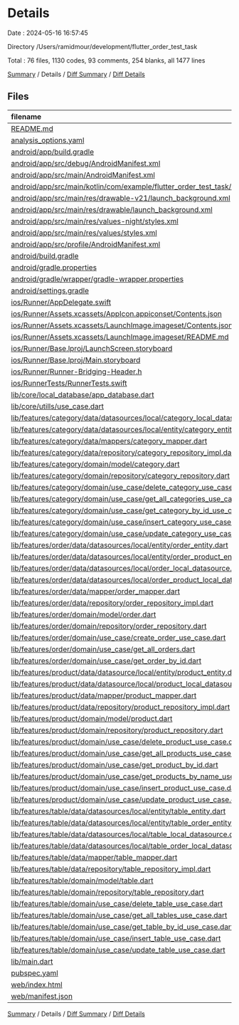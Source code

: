 # Details

Date : 2024-05-16 16:57:45

Directory /Users/ramidmour/development/flutter_order_test_task

Total : 76 files,  1130 codes, 93 comments, 254 blanks, all 1477 lines

[Summary](results.md) / Details / [Diff Summary](diff.md) / [Diff Details](diff-details.md)

## Files
| filename | language | code | comment | blank | total |
| :--- | :--- | ---: | ---: | ---: | ---: |
| [README.md](/README.md) | Markdown | 2 | 0 | 2 | 4 |
| [analysis_options.yaml](/analysis_options.yaml) | YAML | 1 | 0 | 1 | 2 |
| [android/app/build.gradle](/android/app/build.gradle) | Groovy | 51 | 5 | 12 | 68 |
| [android/app/src/debug/AndroidManifest.xml](/android/app/src/debug/AndroidManifest.xml) | XML | 3 | 4 | 1 | 8 |
| [android/app/src/main/AndroidManifest.xml](/android/app/src/main/AndroidManifest.xml) | XML | 33 | 11 | 1 | 45 |
| [android/app/src/main/kotlin/com/example/flutter_order_test_task/MainActivity.kt](/android/app/src/main/kotlin/com/example/flutter_order_test_task/MainActivity.kt) | Kotlin | 3 | 0 | 3 | 6 |
| [android/app/src/main/res/drawable-v21/launch_background.xml](/android/app/src/main/res/drawable-v21/launch_background.xml) | XML | 4 | 7 | 2 | 13 |
| [android/app/src/main/res/drawable/launch_background.xml](/android/app/src/main/res/drawable/launch_background.xml) | XML | 4 | 7 | 2 | 13 |
| [android/app/src/main/res/values-night/styles.xml](/android/app/src/main/res/values-night/styles.xml) | XML | 9 | 9 | 1 | 19 |
| [android/app/src/main/res/values/styles.xml](/android/app/src/main/res/values/styles.xml) | XML | 9 | 9 | 1 | 19 |
| [android/app/src/profile/AndroidManifest.xml](/android/app/src/profile/AndroidManifest.xml) | XML | 3 | 4 | 1 | 8 |
| [android/build.gradle](/android/build.gradle) | Groovy | 16 | 0 | 3 | 19 |
| [android/gradle.properties](/android/gradle.properties) | Properties | 3 | 0 | 1 | 4 |
| [android/gradle/wrapper/gradle-wrapper.properties](/android/gradle/wrapper/gradle-wrapper.properties) | Properties | 5 | 0 | 1 | 6 |
| [android/settings.gradle](/android/settings.gradle) | Groovy | 22 | 0 | 5 | 27 |
| [ios/Runner/AppDelegate.swift](/ios/Runner/AppDelegate.swift) | Swift | 12 | 0 | 2 | 14 |
| [ios/Runner/Assets.xcassets/AppIcon.appiconset/Contents.json](/ios/Runner/Assets.xcassets/AppIcon.appiconset/Contents.json) | JSON | 122 | 0 | 1 | 123 |
| [ios/Runner/Assets.xcassets/LaunchImage.imageset/Contents.json](/ios/Runner/Assets.xcassets/LaunchImage.imageset/Contents.json) | JSON | 23 | 0 | 1 | 24 |
| [ios/Runner/Assets.xcassets/LaunchImage.imageset/README.md](/ios/Runner/Assets.xcassets/LaunchImage.imageset/README.md) | Markdown | 3 | 0 | 2 | 5 |
| [ios/Runner/Base.lproj/LaunchScreen.storyboard](/ios/Runner/Base.lproj/LaunchScreen.storyboard) | XML | 36 | 1 | 1 | 38 |
| [ios/Runner/Base.lproj/Main.storyboard](/ios/Runner/Base.lproj/Main.storyboard) | XML | 25 | 1 | 1 | 27 |
| [ios/Runner/Runner-Bridging-Header.h](/ios/Runner/Runner-Bridging-Header.h) | C++ | 1 | 0 | 1 | 2 |
| [ios/RunnerTests/RunnerTests.swift](/ios/RunnerTests/RunnerTests.swift) | Swift | 7 | 2 | 4 | 13 |
| [lib/core/local_database/app_database.dart](/lib/core/local_database/app_database.dart) | Dart | 19 | 0 | 2 | 21 |
| [lib/core/utills/use_case.dart](/lib/core/utills/use_case.dart) | Dart | 4 | 0 | 2 | 6 |
| [lib/features/category/data/datasources/local/category_local_datasource.dart](/lib/features/category/data/datasources/local/category_local_datasource.dart) | Dart | 15 | 0 | 6 | 21 |
| [lib/features/category/data/datasources/local/entity/category_entity.dart](/lib/features/category/data/datasources/local/entity/category_entity.dart) | Dart | 11 | 0 | 3 | 14 |
| [lib/features/category/data/mappers/category_mapper.dart](/lib/features/category/data/mappers/category_mapper.dart) | Dart | 10 | 0 | 3 | 13 |
| [lib/features/category/data/repository/category_repository_impl.dart](/lib/features/category/data/repository/category_repository_impl.dart) | Dart | 35 | 1 | 9 | 45 |
| [lib/features/category/domain/model/category.dart](/lib/features/category/domain/model/category.dart) | Dart | 6 | 0 | 3 | 9 |
| [lib/features/category/domain/repository/category_repository.dart](/lib/features/category/domain/repository/category_repository.dart) | Dart | 8 | 0 | 2 | 10 |
| [lib/features/category/domain/use_case/delete_category_use_case.dart](/lib/features/category/domain/use_case/delete_category_use_case.dart) | Dart | 0 | 0 | 1 | 1 |
| [lib/features/category/domain/use_case/get_all_categories_use_case.dart](/lib/features/category/domain/use_case/get_all_categories_use_case.dart) | Dart | 11 | 0 | 4 | 15 |
| [lib/features/category/domain/use_case/get_category_by_id_use_case.dart](/lib/features/category/domain/use_case/get_category_by_id_use_case.dart) | Dart | 0 | 0 | 1 | 1 |
| [lib/features/category/domain/use_case/insert_category_use_case.dart](/lib/features/category/domain/use_case/insert_category_use_case.dart) | Dart | 0 | 0 | 1 | 1 |
| [lib/features/category/domain/use_case/update_category_use_case.dart](/lib/features/category/domain/use_case/update_category_use_case.dart) | Dart | 0 | 0 | 1 | 1 |
| [lib/features/order/data/datasources/local/entity/order_entity.dart](/lib/features/order/data/datasources/local/entity/order_entity.dart) | Dart | 8 | 0 | 3 | 11 |
| [lib/features/order/data/datasources/local/entity/order_product_entity.dart](/lib/features/order/data/datasources/local/entity/order_product_entity.dart) | Dart | 26 | 0 | 4 | 30 |
| [lib/features/order/data/datasources/local/order_local_datasource.dart](/lib/features/order/data/datasources/local/order_local_datasource.dart) | Dart | 18 | 1 | 7 | 26 |
| [lib/features/order/data/datasources/local/order_product_local_datasource.dart](/lib/features/order/data/datasources/local/order_product_local_datasource.dart) | Dart | 11 | 0 | 4 | 15 |
| [lib/features/order/data/mapper/order_mapper.dart](/lib/features/order/data/mapper/order_mapper.dart) | Dart | 16 | 0 | 3 | 19 |
| [lib/features/order/data/repository/order_repository_impl.dart](/lib/features/order/data/repository/order_repository_impl.dart) | Dart | 48 | 12 | 11 | 71 |
| [lib/features/order/domain/model/order.dart](/lib/features/order/domain/model/order.dart) | Dart | 5 | 0 | 2 | 7 |
| [lib/features/order/domain/repository/order_repository.dart](/lib/features/order/domain/repository/order_repository.dart) | Dart | 6 | 0 | 2 | 8 |
| [lib/features/order/domain/use_case/create_order_use_case.dart](/lib/features/order/domain/use_case/create_order_use_case.dart) | Dart | 0 | 0 | 1 | 1 |
| [lib/features/order/domain/use_case/get_all_orders.dart](/lib/features/order/domain/use_case/get_all_orders.dart) | Dart | 0 | 0 | 1 | 1 |
| [lib/features/order/domain/use_case/get_order_by_id.dart](/lib/features/order/domain/use_case/get_order_by_id.dart) | Dart | 11 | 0 | 4 | 15 |
| [lib/features/product/data/datasource/local/entity/product_entity.dart](/lib/features/product/data/datasource/local/entity/product_entity.dart) | Dart | 20 | 0 | 4 | 24 |
| [lib/features/product/data/datasource/local/product_local_datasource.dart](/lib/features/product/data/datasource/local/product_local_datasource.dart) | Dart | 17 | 0 | 7 | 24 |
| [lib/features/product/data/mapper/product_mapper.dart](/lib/features/product/data/mapper/product_mapper.dart) | Dart | 18 | 0 | 3 | 21 |
| [lib/features/product/data/repository/product_repository_impl.dart](/lib/features/product/data/repository/product_repository_impl.dart) | Dart | 41 | 0 | 12 | 53 |
| [lib/features/product/domain/model/product.dart](/lib/features/product/domain/model/product.dart) | Dart | 10 | 0 | 2 | 12 |
| [lib/features/product/domain/repository/product_repository.dart](/lib/features/product/domain/repository/product_repository.dart) | Dart | 9 | 0 | 2 | 11 |
| [lib/features/product/domain/use_case/delete_product_use_case.dart](/lib/features/product/domain/use_case/delete_product_use_case.dart) | Dart | 11 | 0 | 4 | 15 |
| [lib/features/product/domain/use_case/get_all_products_use_case.dart](/lib/features/product/domain/use_case/get_all_products_use_case.dart) | Dart | 11 | 0 | 4 | 15 |
| [lib/features/product/domain/use_case/get_product_by_id.dart](/lib/features/product/domain/use_case/get_product_by_id.dart) | Dart | 11 | 0 | 4 | 15 |
| [lib/features/product/domain/use_case/get_products_by_name_use_case.dart](/lib/features/product/domain/use_case/get_products_by_name_use_case.dart) | Dart | 11 | 0 | 4 | 15 |
| [lib/features/product/domain/use_case/insert_product_use_case.dart](/lib/features/product/domain/use_case/insert_product_use_case.dart) | Dart | 12 | 0 | 4 | 16 |
| [lib/features/product/domain/use_case/update_product_use_case.dart](/lib/features/product/domain/use_case/update_product_use_case.dart) | Dart | 11 | 0 | 4 | 15 |
| [lib/features/table/data/datasources/local/entity/table_entity.dart](/lib/features/table/data/datasources/local/entity/table_entity.dart) | Dart | 12 | 1 | 4 | 17 |
| [lib/features/table/data/datasources/local/entity/table_order_entity.dart](/lib/features/table/data/datasources/local/entity/table_order_entity.dart) | Dart | 16 | 1 | 3 | 20 |
| [lib/features/table/data/datasources/local/table_local_datasource.dart](/lib/features/table/data/datasources/local/table_local_datasource.dart) | Dart | 15 | 0 | 6 | 21 |
| [lib/features/table/data/datasources/local/table_order_local_datasource.dart](/lib/features/table/data/datasources/local/table_order_local_datasource.dart) | Dart | 15 | 1 | 6 | 22 |
| [lib/features/table/data/mapper/table_mapper.dart](/lib/features/table/data/mapper/table_mapper.dart) | Dart | 16 | 0 | 3 | 19 |
| [lib/features/table/data/repository/table_repository_impl.dart](/lib/features/table/data/repository/table_repository_impl.dart) | Dart | 30 | 0 | 8 | 38 |
| [lib/features/table/domain/model/table.dart](/lib/features/table/domain/model/table.dart) | Dart | 8 | 0 | 2 | 10 |
| [lib/features/table/domain/repository/table_repository.dart](/lib/features/table/domain/repository/table_repository.dart) | Dart | 8 | 0 | 2 | 10 |
| [lib/features/table/domain/use_case/delete_table_use_case.dart](/lib/features/table/domain/use_case/delete_table_use_case.dart) | Dart | 11 | 0 | 4 | 15 |
| [lib/features/table/domain/use_case/get_all_tables_use_case.dart](/lib/features/table/domain/use_case/get_all_tables_use_case.dart) | Dart | 11 | 0 | 4 | 15 |
| [lib/features/table/domain/use_case/get_table_by_id_use_case.dart](/lib/features/table/domain/use_case/get_table_by_id_use_case.dart) | Dart | 11 | 0 | 4 | 15 |
| [lib/features/table/domain/use_case/insert_table_use_case.dart](/lib/features/table/domain/use_case/insert_table_use_case.dart) | Dart | 11 | 0 | 4 | 15 |
| [lib/features/table/domain/use_case/update_table_use_case.dart](/lib/features/table/domain/use_case/update_table_use_case.dart) | Dart | 11 | 0 | 4 | 15 |
| [lib/main.dart](/lib/main.dart) | Dart | 17 | 0 | 4 | 21 |
| [pubspec.yaml](/pubspec.yaml) | YAML | 18 | 0 | 5 | 23 |
| [web/index.html](/web/index.html) | HTML | 38 | 16 | 6 | 60 |
| [web/manifest.json](/web/manifest.json) | JSON | 35 | 0 | 1 | 36 |

[Summary](results.md) / Details / [Diff Summary](diff.md) / [Diff Details](diff-details.md)
